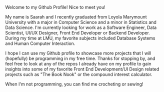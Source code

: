 Welcome to my Github Profile! Nice to meet you!

My name is Saarah and I recently graduated from Loyola Marymount University with a major in Computer Science and a minor in Statistics and Data Science. I'm currently looking for work as a Software Engineer, Data Scientist, UI/UX Designer, Front End Developer or Backend Developer. During my time at LMU, my favorite subjects included Database Systems and Human Computer Interaction. 

I hope I can use my Github profile to showcase more projects that I will (hopefully) be programming in my free time. Thanks for stopping by, and feel free to look at any of the repos  I already have on my profile to gain insights into some of my favorite Front End Development/UI Design related projects such as "The Book Nook" or the compound interest calculator.

When I'm not programming, you can find me crocheting or sewing!
